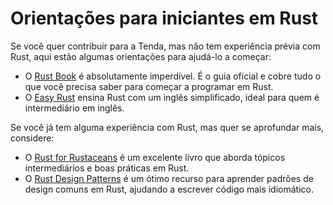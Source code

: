 # Orientações para iniciantes em Rust

Se você quer contribuir para a Tenda, mas não tem experiência prévia com Rust, aqui estão algumas orientações para ajudá-lo a começar:

- O [Rust Book](https://doc.rust-lang.org/book/) é absolutamente imperdível. É o guia oficial e cobre tudo o que você precisa saber para começar a programar em Rust.
- O [Easy Rust](https://dhghomon.github.io/easy_rust/Chapter_1.html) ensina Rust com um inglês simplificado, ideal para quem é intermediário em inglês.

Se você já tem alguma experiência com Rust, mas quer se aprofundar mais, considere:

- O [Rust for Rustaceans](https://www.amazon.com.br/Rust-Rustaceans-Programming-Experienced-Developers/dp/1718501854/) é um excelente livro que aborda tópicos intermediários e boas práticas em Rust.
- O [Rust Design Patterns](https://rust-unofficial.github.io/patterns/) é um ótimo recurso para aprender padrões de design comuns em Rust, ajudando a escrever código mais idiomático.
